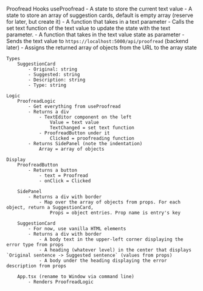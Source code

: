 Proofread
    Hooks
        useProofread
            - A state to store the current text value
            - A state to store an array of suggestion cards, default is empty array (reserve for later, but create it)
            - A function that takes in a text parameter
                - Calls the set text function of the text value to update the state with the text parameter.
            - A function that takes in the text value state as parameter
                - Sends the text value to `https://localhost:5000/api/proofread` (backend later)
                - Assigns the returned array of objects from the URL to the array state

    Types
        SuggestionCard
            - Original: string
            - Suggested: string
            - Description: string
            - Type: string

    Logic
        ProofreadLogic
            - Get everything from useProofread
            - Returns a div
                - TextEditor component on the left
                    Value = text value
                    TextChanged = set text function
                - ProofreadButton under it
                    Clicked = proofreading function
            - Returns SidePanel (note the indentation)
                Array = array of objects

    Display
        ProofreadButton
            - Returns a button
                - text = Proofread
                - onClick = Clicked

        SidePanel
            - Returns a div with border
                - Map over the array of objects from props. For each object, return a SuggestionCard,
                    Props = object entries. Prop name is entry's key

        SuggestionCard
            - For now, use vanilla HTML elements
            - Returns a div with border
                - A body text in the upper-left corner displaying the error type from props
                - A heading (whatever level) in the center that displays `Original sentence -> Suggested sentence` (values from props)
                - A body under the heading displaying the error description from props

        App.tsx (rename to Window via command line)
            - Renders ProofreadLogic